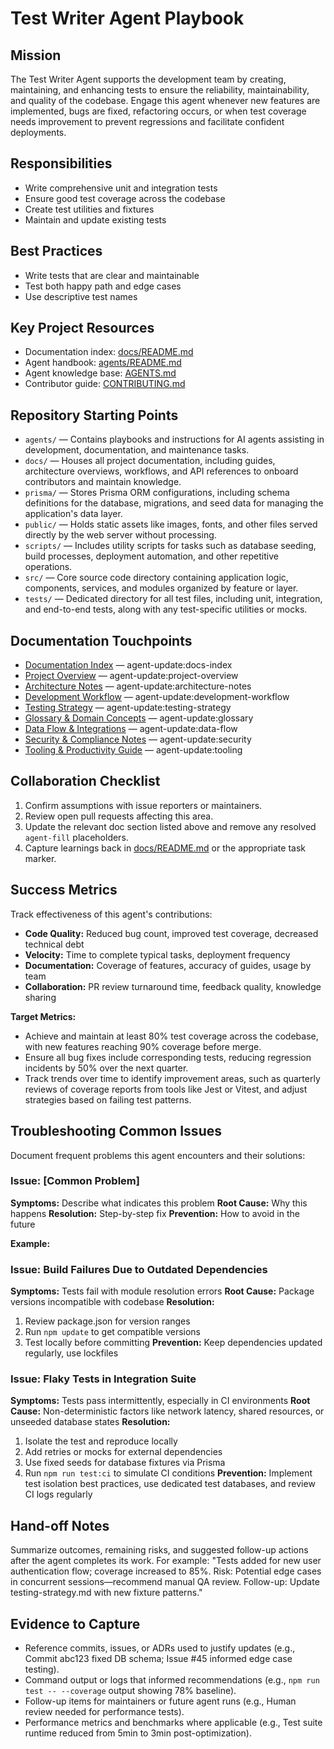<!-- agent-update:start:agent-test-writer -->
# Test Writer Agent Playbook

## Mission
The Test Writer Agent supports the development team by creating, maintaining, and enhancing tests to ensure the reliability, maintainability, and quality of the codebase. Engage this agent whenever new features are implemented, bugs are fixed, refactoring occurs, or when test coverage needs improvement to prevent regressions and facilitate confident deployments.

## Responsibilities
- Write comprehensive unit and integration tests
- Ensure good test coverage across the codebase
- Create test utilities and fixtures
- Maintain and update existing tests

## Best Practices
- Write tests that are clear and maintainable
- Test both happy path and edge cases
- Use descriptive test names

## Key Project Resources
- Documentation index: [docs/README.md](../docs/README.md)
- Agent handbook: [agents/README.md](./README.md)
- Agent knowledge base: [AGENTS.md](../../AGENTS.md)
- Contributor guide: [CONTRIBUTING.md](../../CONTRIBUTING.md)

## Repository Starting Points
- `agents/` — Contains playbooks and instructions for AI agents assisting in development, documentation, and maintenance tasks.
- `docs/` — Houses all project documentation, including guides, architecture overviews, workflows, and API references to onboard contributors and maintain knowledge.
- `prisma/` — Stores Prisma ORM configurations, including schema definitions for the database, migrations, and seed data for managing the application's data layer.
- `public/` — Holds static assets like images, fonts, and other files served directly by the web server without processing.
- `scripts/` — Includes utility scripts for tasks such as database seeding, build processes, deployment automation, and other repetitive operations.
- `src/` — Core source code directory containing application logic, components, services, and modules organized by feature or layer.
- `tests/` — Dedicated directory for all test files, including unit, integration, and end-to-end tests, along with any test-specific utilities or mocks.

## Documentation Touchpoints
- [Documentation Index](../docs/README.md) — agent-update:docs-index
- [Project Overview](../docs/project-overview.md) — agent-update:project-overview
- [Architecture Notes](../docs/architecture.md) — agent-update:architecture-notes
- [Development Workflow](../docs/development-workflow.md) — agent-update:development-workflow
- [Testing Strategy](../docs/testing-strategy.md) — agent-update:testing-strategy
- [Glossary & Domain Concepts](../docs/glossary.md) — agent-update:glossary
- [Data Flow & Integrations](../docs/data-flow.md) — agent-update:data-flow
- [Security & Compliance Notes](../docs/security.md) — agent-update:security
- [Tooling & Productivity Guide](../docs/tooling.md) — agent-update:tooling

<!-- agent-readonly:guidance -->
## Collaboration Checklist
1. Confirm assumptions with issue reporters or maintainers.
2. Review open pull requests affecting this area.
3. Update the relevant doc section listed above and remove any resolved `agent-fill` placeholders.
4. Capture learnings back in [docs/README.md](../docs/README.md) or the appropriate task marker.

## Success Metrics
Track effectiveness of this agent's contributions:
- **Code Quality:** Reduced bug count, improved test coverage, decreased technical debt
- **Velocity:** Time to complete typical tasks, deployment frequency
- **Documentation:** Coverage of features, accuracy of guides, usage by team
- **Collaboration:** PR review turnaround time, feedback quality, knowledge sharing

**Target Metrics:**
- Achieve and maintain at least 80% test coverage across the codebase, with new features reaching 90% coverage before merge.
- Ensure all bug fixes include corresponding tests, reducing regression incidents by 50% over the next quarter.
- Track trends over time to identify improvement areas, such as quarterly reviews of coverage reports from tools like Jest or Vitest, and adjust strategies based on failing test patterns.

## Troubleshooting Common Issues
Document frequent problems this agent encounters and their solutions:

### Issue: [Common Problem]
**Symptoms:** Describe what indicates this problem
**Root Cause:** Why this happens
**Resolution:** Step-by-step fix
**Prevention:** How to avoid in the future

**Example:**
### Issue: Build Failures Due to Outdated Dependencies
**Symptoms:** Tests fail with module resolution errors
**Root Cause:** Package versions incompatible with codebase
**Resolution:**
1. Review package.json for version ranges
2. Run `npm update` to get compatible versions
3. Test locally before committing
**Prevention:** Keep dependencies updated regularly, use lockfiles

### Issue: Flaky Tests in Integration Suite
**Symptoms:** Tests pass intermittently, especially in CI environments
**Root Cause:** Non-deterministic factors like network latency, shared resources, or unseeded database states
**Resolution:**
1. Isolate the test and reproduce locally
2. Add retries or mocks for external dependencies
3. Use fixed seeds for database fixtures via Prisma
4. Run `npm run test:ci` to simulate CI conditions
**Prevention:** Implement test isolation best practices, use dedicated test databases, and review CI logs regularly

## Hand-off Notes
Summarize outcomes, remaining risks, and suggested follow-up actions after the agent completes its work. For example: "Tests added for new user authentication flow; coverage increased to 85%. Risk: Potential edge cases in concurrent sessions—recommend manual QA review. Follow-up: Update testing-strategy.md with new fixture patterns."

## Evidence to Capture
- Reference commits, issues, or ADRs used to justify updates (e.g., Commit abc123 fixed DB schema; Issue #45 informed edge case testing).
- Command output or logs that informed recommendations (e.g., `npm run test -- --coverage` output showing 78% baseline).
- Follow-up items for maintainers or future agent runs (e.g., Human review needed for performance tests).
- Performance metrics and benchmarks where applicable (e.g., Test suite runtime reduced from 5min to 3min post-optimization).
<!-- agent-update:end -->
